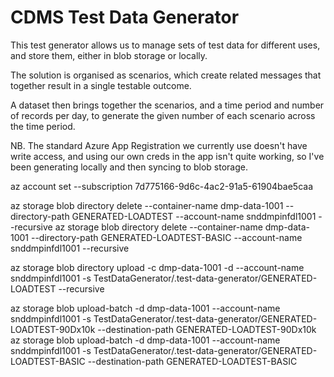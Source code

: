 # CDMS Test Data Generator

This test generator allows us to manage sets of test data for different uses, and store them, either in blob storage or locally.

The solution is organised as scenarios, which create related messages that together result in a single testable outcome.

A dataset then brings together the scenarios, and a time period and number of records per day, to generate the given number of each scenario across the time period.

NB. The standard Azure App Registration we currently use doesn't have write access, and using our own creds in the app
isn't quite working, so I've been generating locally and then syncing to blob storage.

az account set --subscription 7d775166-9d6c-4ac2-91a5-61904bae5caa

az storage blob directory delete --container-name dmp-data-1001 --directory-path GENERATED-LOADTEST --account-name snddmpinfdl1001 --recursive
az storage blob directory delete --container-name dmp-data-1001 --directory-path GENERATED-LOADTEST-BASIC --account-name snddmpinfdl1001 --recursive

az storage blob directory upload -c dmp-data-1001 -d --account-name snddmpinfdl1001 -s TestDataGenerator/.test-data-generator/GENERATED-LOADTEST --recursive

az storage blob upload-batch -d dmp-data-1001 --account-name snddmpinfdl1001 -s TestDataGenerator/.test-data-generator/GENERATED-LOADTEST-90Dx10k  --destination-path GENERATED-LOADTEST-90Dx10k
az storage blob upload-batch -d dmp-data-1001 --account-name snddmpinfdl1001 -s TestDataGenerator/.test-data-generator/GENERATED-LOADTEST-BASIC  --destination-path GENERATED-LOADTEST-BASIC